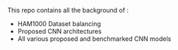 This repo contains all the background of :
 - HAM1000 Dataset balancing
 - Proposed CNN architectures
 - All various proposed and benchmarked CNN models
